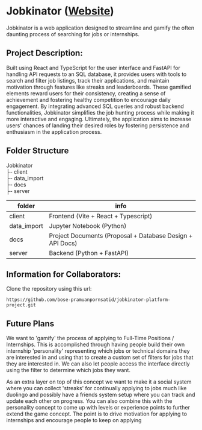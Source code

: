 # Jobkinator ([Website](https://jobkinator.web.app/))
Jobkinator is a web application designed to streamline and gamify the often daunting process of searching for jobs or internships.

## Project Description:

Built using React and TypeScript for the user interface and FastAPI for handling API requests to an SQL database, it provides users with tools to search and filter job listings, track their applications, and maintain motivation through features like streaks and leaderboards. These gamified elements reward users for their consistency, creating a sense of achievement and fostering healthy competition to encourage daily engagement. By integrating advanced SQL queries and robust backend functionalities, Jobkinator simplifies the job hunting process while making it more interactive and engaging. Ultimately, the application aims to increase users' chances of landing their desired roles by fostering persistence and enthusiasm in the application process.

## Folder Structure
Jobkinator\
├- client\
├- data_import\
├- docs\
├- server

| folder      | info                                                      |
| ----------- | --------------------------------------------------------- |
| client      | Frontend (Vite + React + Typescript)                      |
| data_import | Jupyter Notebook (Python)                                 |
| docs        | Project Documents (Proposal + Database Design + API Docs) |
| server      | Backend (Python + FastAPI)                                |


## Information for Collaborators:

Clone the repository using this url: 

```https://github.com/bose-pramuanpornsatid/jobkinator-platform-project.git```


## Future Plans

We want to 'gamify' the process of applying to Full-Time Positions / Internships. This is accomplished through having people build their own internship 'personality' representing which jobs or technical domains they are interested in and using that to create a custom set of filters for jobs that they are interested in. We can also let people access the interface directly using the filter to determine which jobs they want.

As an extra layer on top of this concept we want to make it a social system where you can collect 'streaks' for continually applying to jobs much like duolingo and possibly have a friends system setup where you can track and update each other on progress. You can also combine this with the personality concept to come up with levels or experience points to further extend the game concept. The point is to drive motivation for applying to internships and encourage people to keep on applying




